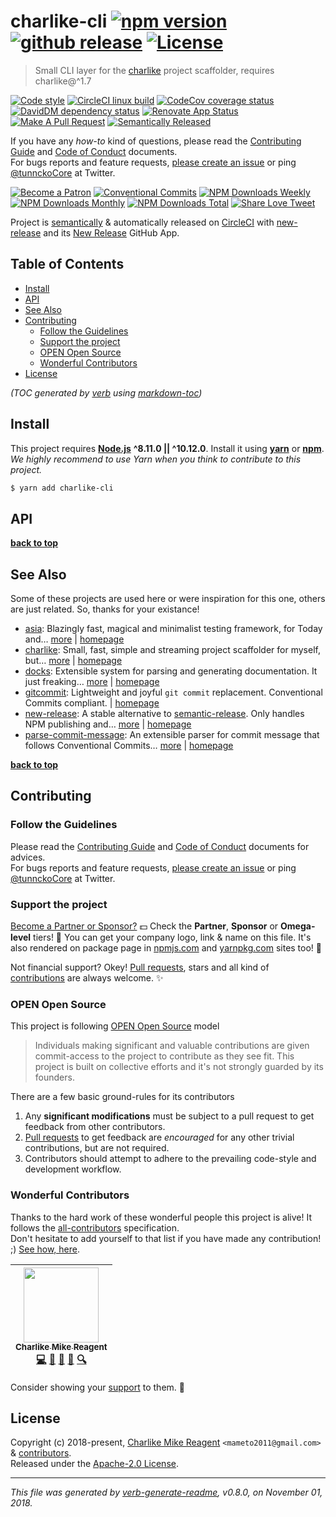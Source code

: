 # charlike-cli [![npm version][npmv-img]][npmv-url] [![github release][ghrelease-img]][ghrelease-url] [![License][license-img]][license-url]

> Small CLI layer for the [charlike][] project scaffolder, requires charlike@^1.7

<div id="thetop"></div>

[![Code style][codestyle-img]][codestyle-url]
[![CircleCI linux build][linuxbuild-img]][linuxbuild-url]
[![CodeCov coverage status][codecoverage-img]][codecoverage-url]
[![DavidDM dependency status][dependencies-img]][dependencies-url]
[![Renovate App Status][renovateapp-img]][renovateapp-url]
[![Make A Pull Request][prs-welcome-img]][prs-welcome-url]
[![Semantically Released][new-release-img]][new-release-url]

If you have any _how-to_ kind of questions, please read the [Contributing Guide](./CONTRIBUTING.md) and [Code of Conduct](./CODE_OF_CONDUCT.md) documents.  
For bugs reports and feature requests, [please create an issue][open-issue-url] or ping
[@tunnckoCore](https://twitter.com/tunnckoCore) at Twitter.

[![Become a Patron][patreon-img]][patreon-url]
[![Conventional Commits][ccommits-img]][ccommits-url]
[![NPM Downloads Weekly][downloads-weekly-img]][npmv-url]
[![NPM Downloads Monthly][downloads-monthly-img]][npmv-url]
[![NPM Downloads Total][downloads-total-img]][npmv-url]
[![Share Love Tweet][shareb]][shareu]

Project is [semantically](https://semver.org) & automatically released on [CircleCI][codecoverage-url] with [new-release][] and its [New Release](https://github.com/apps/new-release) GitHub App.

<!-- Logo when needed:

<p align="center">
  <a href="https://github.com/tunnckoCoreLabs/charlike-cli">
    <img src="./media/logo.png" width="85%">
  </a>
</p>

-->

## Table of Contents

- [Install](#install)
- [API](#api)
- [See Also](#see-also)
- [Contributing](#contributing)
  - [Follow the Guidelines](#follow-the-guidelines)
  - [Support the project](#support-the-project)
  - [OPEN Open Source](#open-open-source)
  - [Wonderful Contributors](#wonderful-contributors)
- [License](#license)

_(TOC generated by [verb](https://github.com/verbose/verb) using [markdown-toc](https://github.com/jonschlinkert/markdown-toc))_

## Install

This project requires [**Node.js**](https://nodejs.org) **^8.11.0 || ^10.12.0**. Install it using
[**yarn**](https://yarnpkg.com) or [**npm**](https://npmjs.com).  
_We highly recommend to use Yarn when you think to contribute to this project._

```bash
$ yarn add charlike-cli
```

## API

<!-- docks-start -->
<!-- docks-end -->

**[back to top](#thetop)**

## See Also

Some of these projects are used here or were inspiration for this one, others are just related. So, thanks for your
existance!

- [asia](https://www.npmjs.com/package/asia): Blazingly fast, magical and minimalist testing framework, for Today and… [more](https://github.com/olstenlarck/asia#readme) | [homepage](https://github.com/olstenlarck/asia#readme 'Blazingly fast, magical and minimalist testing framework, for Today and Tomorrow')
- [charlike](https://www.npmjs.com/package/charlike): Small, fast, simple and streaming project scaffolder for myself, but… [more](https://github.com/tunnckoCore/charlike) | [homepage](https://github.com/tunnckoCore/charlike 'Small, fast, simple and streaming project scaffolder for myself, but not only. Supports hundreds of template engines through the @JSTransformers API or if you want custom `render` function passed through options')
- [docks](https://www.npmjs.com/package/docks): Extensible system for parsing and generating documentation. It just freaking… [more](https://github.com/olstenlarck/docks) | [homepage](https://github.com/olstenlarck/docks 'Extensible system for parsing and generating documentation. It just freaking works!')
- [gitcommit](https://www.npmjs.com/package/gitcommit): Lightweight and joyful `git commit` replacement. Conventional Commits compliant. | [homepage](https://github.com/tunnckoCore/gitcommit 'Lightweight and joyful `git commit` replacement. Conventional Commits compliant.')
- [new-release](https://www.npmjs.com/package/new-release): A stable alternative to [semantic-release][]. Only handles NPM publishing and… [more](https://github.com/tunnckoCore/new-release#readme) | [homepage](https://github.com/tunnckoCore/new-release#readme 'A stable alternative to [semantic-release][]. Only handles NPM publishing and nothing more. For creating GitHub releases use the Semantic Release GitHub App')
- [parse-commit-message](https://www.npmjs.com/package/parse-commit-message): An extensible parser for commit message that follows Conventional Commits… [more](https://github.com/olstenlarck/parse-commit-message) | [homepage](https://github.com/olstenlarck/parse-commit-message 'An extensible parser for commit message that follows Conventional Commits v1 spec')

**[back to top](#thetop)**

## Contributing

### Follow the Guidelines

Please read the [Contributing Guide](./CONTRIBUTING.md) and [Code of Conduct](./CODE_OF_CONDUCT.md) documents for advices.  
For bugs reports and feature requests, [please create an issue][open-issue-url] or ping
[@tunnckoCore](https://twitter.com/tunnckoCore) at Twitter.

### Support the project

[Become a Partner or Sponsor?][patreon-url] :dollar: Check the **Partner**, **Sponsor** or **Omega-level** tiers! :tada: You can get your company logo, link & name on this file. It's also rendered on package page in [npmjs.com][npmv-url] and [yarnpkg.com](https://yarnpkg.com/en/package/charlike-cli) sites too! :rocket:

Not financial support? Okey! [Pull requests](https://github.com/tunnckoCore/contributing#opening-a-pull-request), stars and all kind of [contributions](https://opensource.guide/how-to-contribute/#what-it-means-to-contribute) are always
welcome. :sparkles:

### OPEN Open Source

This project is following [OPEN Open Source](http://openopensource.org) model

> Individuals making significant and valuable contributions are given commit-access to the project to contribute as they see fit. This project is built on collective efforts and it's not strongly guarded by its founders.

There are a few basic ground-rules for its contributors

1. Any **significant modifications** must be subject to a pull request to get feedback from other contributors.
2. [Pull requests](https://github.com/tunnckoCoreLabs/contributing#opening-a-pull-request) to get feedback are _encouraged_ for any other trivial contributions, but are not required.
3. Contributors should attempt to adhere to the prevailing code-style and development workflow.

### Wonderful Contributors

Thanks to the hard work of these wonderful people this project is alive! It follows the
[all-contributors](https://github.com/kentcdodds/all-contributors) specification.  
Don't hesitate to add yourself to that list if you have made any contribution! ;) [See how,
here](https://github.com/jfmengels/all-contributors-cli#usage).

<!-- ALL-CONTRIBUTORS-LIST:START - Do not remove or modify this section -->
<!-- prettier-ignore -->
| [<img src="https://avatars3.githubusercontent.com/u/5038030?v=4" width="120px;"/><br /><sub><b>Charlike Mike Reagent</b></sub>](https://tunnckocore.com)<br />[💻](https://github.com/tunnckoCoreLabs/charlike-cli/commits?author=tunnckoCore "Code") [📖](https://github.com/tunnckoCoreLabs/charlike-cli/commits?author=tunnckoCore "Documentation") [💬](#question-tunnckoCore "Answering Questions") [👀](#review-tunnckoCore "Reviewed Pull Requests") [🔍](#fundingFinding-tunnckoCore "Funding Finding") |
| :---: |

<!-- ALL-CONTRIBUTORS-LIST:END -->

Consider showing your [support](#support-the-project) to them. :sparkling_heart:

## License

Copyright (c) 2018-present, [Charlike Mike Reagent](https://tunnckocore.com) `<mameto2011@gmail.com>` & [contributors](#wonderful-contributors).  
Released under the [Apache-2.0 License][license-url].

---

_This file was generated by [verb-generate-readme](https://github.com/verbose/verb-generate-readme), v0.8.0, on November 01, 2018._

<!-- Heading badges -->

[npmv-url]: https://www.npmjs.com/package/charlike-cli
[npmv-img]: https://badgen.net/npm/v/charlike-cli?icon=npm
[ghrelease-url]: https://github.com/tunnckoCoreLabs/charlike-cli/releases/latest
[ghrelease-img]: https://badgen.net/github/release/tunnckoCoreLabs/charlike-cli?icon=github
[license-url]: https://github.com/tunnckoCoreLabs/charlike-cli/blob/master/LICENSE
[license-img]: https://badgen.net/npm/license/charlike-cli

<!-- Front line badges -->

[codestyle-url]: https://github.com/airbnb/javascript
[codestyle-img]: https://badgen.net/badge/code%20style/airbnb/ff5a5f?icon=airbnb
[linuxbuild-url]: https://circleci.com/gh/tunnckoCoreLabs/charlike-cli/tree/master
[linuxbuild-img]: https://badgen.net/circleci/github/tunnckoCoreLabs/charlike-cli/master?label=build&icon=circleci
[codecoverage-url]: https://codecov.io/gh/tunnckoCoreLabs/charlike-cli
[codecoverage-img]: https://badgen.net/codecov/c/github/tunnckoCoreLabs/charlike-cli?icon=codecov
[dependencies-url]: https://david-dm.org/tunnckoCoreLabs/charlike-cli
[dependencies-img]: https://badgen.net/david/dep/tunnckoCoreLabs/charlike-cli?label=deps
[ccommits-url]: https://conventionalcommits.org/
[ccommits-img]: https://badgen.net/badge/conventional%20commits/v1.0.0/dfb317
[new-release-url]: https://ghub.io/new-release
[new-release-img]: https://badgen.net/badge/semantically/released/05c5ff
[downloads-weekly-img]: https://badgen.net/npm/dw/charlike-cli
[downloads-monthly-img]: https://badgen.net/npm/dm/charlike-cli
[downloads-total-img]: https://badgen.net/npm/dt/charlike-cli
[renovateapp-url]: https://renovatebot.com
[renovateapp-img]: https://badgen.net/badge/renovate/enabled/green
[prs-welcome-img]: https://badgen.net/badge/PRs/welcome/green
[prs-welcome-url]: http://makeapullrequest.com
[paypal-donate-url]: https://paypal.me/tunnckoCore/10
[paypal-donate-img]: https://badgen.net/badge/$/support/purple
[patreon-url]: https://www.patreon.com/bePatron?u=5579781
[patreon-img]: https://badgen.net/badge/patreon/tunnckoCore/F96854?icon=patreon
[patreon-sponsor-img]: https://badgen.net/badge/become/a%20sponsor/F96854?icon=patreon
[shareu]: https://twitter.com/intent/tweet?text=https://github.com/tunnckoCoreLabs/charlike-cli&via=tunnckoCore
[shareb]: https://badgen.net/badge/twitter/share/1da1f2?icon=twitter
[open-issue-url]: https://github.com/tunnckoCoreLabs/charlike-cli/issues/new
[charlike]: https://github.com/tunnckoCore/charlike
[new-release]: https://github.com/tunnckoCore/new-release
[semantic-release]: https://github.com/semantic-release/semantic-release
